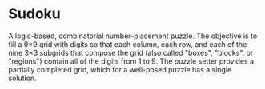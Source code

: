# Sudoku
A logic-based, combinatorial number-placement puzzle.
The objective is to fill a 9×9 grid with digits so that each column, each row, and each of the nine 3×3 subgrids that compose the grid (also called "boxes", "blocks", or "regions") contain all of the digits from 1 to 9. 
The puzzle setter provides a partially completed grid, which for a well-posed puzzle has a single solution.
